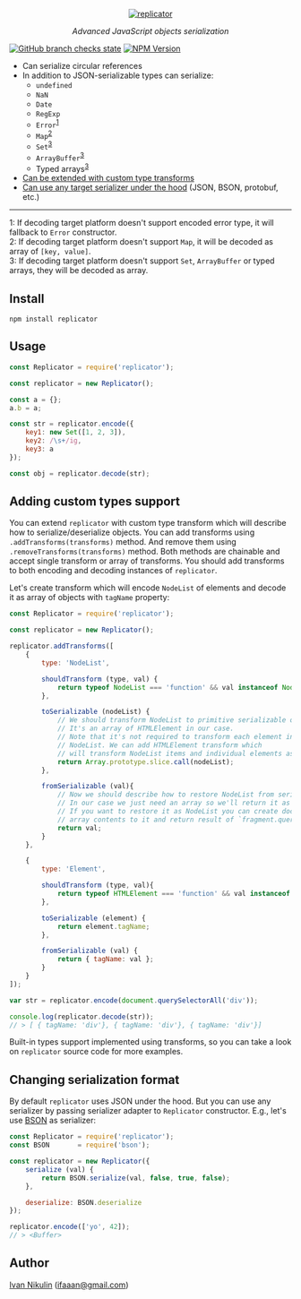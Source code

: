<p align="center">
    <a href="https://github.com/inikulin/replicator">
        <img src="https://raw.github.com/inikulin/replicator/master/media/logo.png" alt="replicator" />
    </a>
</p>
<p align="center">
<i>Advanced JavaScript objects serialization</i>
</p>
  <a href="https://github.com/inikulin/replicator/commits/master"><img alt="GitHub branch checks state" src="https://img.shields.io/github/checks-status/inikulin/replicator/master?label=tests"></a>
  <a href="https://www.npmjs.com/package/replicator"><img alt="NPM Version" src="https://img.shields.io/npm/v/replicator.svg"></a>
</p>

- Can serialize circular references
- In addition to JSON-serializable types can serialize:
  - `undefined`
  - `NaN`
  - `Date`
  - `RegExp`
  - `Error`<sup>[1](#note1)</sup>
  - `Map`<sup>[2](#note2)</sup>
  - `Set`<sup>[3](#note3)</sup>
  - `ArrayBuffer`<sup>[3](#note3)</sup>
  - Typed arrays<sup>[3](#note3)</sup>
- [Can be extended with custom type transforms](#adding-custom-types-support)
- [Can use any target serializer under the hood](#changing-serialization-format) (JSON, BSON, protobuf, etc.)

----
<a name="note1">1</a>: If decoding target platform doesn't support encoded error type, it will fallback to `Error` constructor.<br>
<a name="note2">2</a>: If decoding target platform doesn't support `Map`, it will be decoded as array of `[key, value]`.<br>
<a name="note3">3</a>: If decoding target platform doesn't support `Set`, `ArrayBuffer` or typed arrays, they will be decoded as array. <br>

## Install
```shell
npm install replicator
```

## Usage
```js
const Replicator = require('replicator');

const replicator = new Replicator();

const a = {};
a.b = a;

const str = replicator.encode({
    key1: new Set([1, 2, 3]),
    key2: /\s+/ig,
    key3: a
});

const obj = replicator.decode(str);
```


## Adding custom types support
You can extend `replicator` with custom type transform which will describe how to serialize/deserialize objects. You can
add transforms using `.addTransforms(transforms)` method. And remove them using `.removeTransforms(transforms)` method.
Both methods are chainable and accept single transform or array of transforms. You should add transforms to both encoding
and decoding instances of `replicator`.

Let's create transform which will encode `NodeList` of elements and decode it as array of objects with `tagName` property:
```js
const Replicator = require('replicator');

const replicator = new Replicator();

replicator.addTransforms([
    {
        type: 'NodeList',

        shouldTransform (type, val) {
            return typeof NodeList === 'function' && val instanceof NodeList;
        },

        toSerializable (nodeList) {
            // We should transform NodeList to primitive serializable object.
            // It's an array of HTMLElement in our case.
            // Note that it's not required to transform each element in
            // NodeList. We can add HTMLElement transform which
            // will transform NodeList items and individual elements as well.
            return Array.prototype.slice.call(nodeList);
        },

        fromSerializable (val){
            // Now we should describe how to restore NodeList from serializable object.
            // In our case we just need an array so we'll return it as is.
            // If you want to restore it as NodeList you can create document fragment, append
            // array contents to it and return result of `fragment.querySelectorAll('*')` .
            return val;
        }
    },

    {
        type: 'Element',

        shouldTransform (type, val){
            return typeof HTMLElement === 'function' && val instanceof HTMLElement;
        },

        toSerializable (element) {
            return element.tagName;
        },

        fromSerializable (val) {
            return { tagName: val };
        }
    }
]);

var str = replicator.encode(document.querySelectorAll('div'));

console.log(replicator.decode(str));
// > [ { tagName: 'div'}, { tagName: 'div'}, { tagName: 'div'}]
```

Built-in types support implemented using transforms, so you can take a look on `replicator` source code for more examples.

## Changing serialization format
By default `replicator` uses JSON under the hood. But you can use any serializer by passing serializer adapter to `Replicator`
constructor. E.g., let's use [BSON](https://www.npmjs.com/package/bson) as serializer:
```js
const Replicator = require('replicator');
const BSON       = require('bson');

const replicator = new Replicator({
    serialize (val) {
        return BSON.serialize(val, false, true, false);
    },

    deserialize: BSON.deserialize
});

replicator.encode(['yo', 42]);
// > <Buffer>
```

## Author
[Ivan Nikulin](https://github.com/inikulin) (ifaaan@gmail.com)
